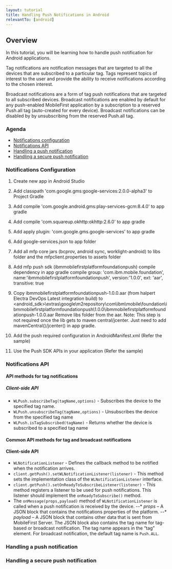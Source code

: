 ```yaml
---
layout: tutorial
title: Handling Push Notifications in Android
relevantTo: [android]
---
```

## Overview

In this tutorial, you will be learning how to handle push notification for Android applications.

Tag notifications are notification messages that are targeted to all the devices that are subscribed to a particular tag.
Tags represent topics of interest to the user and provide the ability to receive notifications according to the chosen interest.

Broadcast notifications are a form of tag push notifications that are targeted to all subscribed devices. Broadcast notifications are enabled by default for any push-enabled MobileFirst application by a subscription to a reserved Push.all tag (auto-created for every device). Broadcast notifications can be disabled by by unsubscribing from the reserved Push.all tag.

### Agenda
* [Notifications configuration](#notifications-configuration)
* [Notifications API](#notifications-api)
* [Handling a push notification](#handling-a-push-notification)
* [Handling a secure push notification](#handling-a-secure-push-notification)

### Notifications Configuration

1. Create new  app in Android Studio
2. Add classpath 'com.google.gms:google-services:2.0.0-alpha3' to Project Gradle
3. Add compile 'com.google.android.gms:play-services-gcm:8.4.0' to app gradle
4. Add compile 'com.squareup.okhttp:okhttp:2.6.0' to app gradle
5. Add apply plugin: 'com.google.gms.google-services' to app gradle
6. Add google-services.json to app folder
7. Add all mfp core jars (bcprov, android sync, worklight-android) to libs folder and the mfpclient.properties to assets folder
8. Add mfp push sdk (ibmmobilefirstplatformfoundationpush) compile dependency in app gradle
   compile group: 'com.ibm.mobile.foundation',
            name:'ibmmobilefirstplatformfoundationpush',
            version:'1.0.0',
            ext: 'aar',
            transitive: true
9. Copy ibmmobilefirstplatformfoundationpush-1.0.0.aar (from halpert Electra DevOps Latest integration build) to <android_sdk>\extras\google\m2repository\com\ibm\mobile\foundation\ibmmobilefirstplatformfoundationpush\1.0.0\ibmmobilefirstplatformfoundationpush-1.0.0.aar
   Remove libs folder from the aar.
   Note: This step is not required once the lib gets to maven central/jcenter. Just need to add mavenCentral()/jcenter() in app gradle.

10. Add the push required configuration in AndroidManifest.xml (Refer the sample)
11. Use the Push SDK APIs in your application (Refer the sample)

### Notifications API
#### API methods for tag notifications
##### Client-side API
* `WLPush.subscribeTag(tagName,options)` - Subscribes the device to the specified tag name.
* `WLPush.unsubscribeTag(tagName,options)` -  Unsubscribes the device from the specified tag name
* `WLPush.isTagSubscribed(tagName)` - Returns whether the device is subscribed to a specified tag name

#### Common API methods for tag and broadcast notifications
#### Client-side API

* `WLNotificationListener` - Defines the callback method to be notified when the notification arrives.
* `client.getPush().setWLNotificationListener(listener)` -
This method sets the implementation class of the `WLNotificationListener` interface.
* `client.getPush().setOnReadyToSubscribeListener(listener)` -
This method registers a listener to be used for push notifications. This listener should implement the `onReadyToSubscribe()` method.
* The `onMessage(props,payload)` method of `WLNotificationListener` is called when a push notification is received by the device.
--* *props* – A JSON block that contains the notifications properties of the platform.
--* *payload* – A JSON block that contains other data that is sent from MobileFirst Server. The JSON block also contains the tag name for tag-based or broadcast notification. The tag name appears in the “tag” element. For broadcast notification, the default tag name is `Push.ALL`.

### Handling a push notification

### Handling a secure push notification
